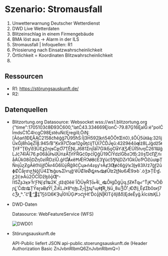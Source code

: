 # Szenario: Stromausfall

1. Unwetterwarnung Deutscher Wetterdienst
2. DWD Live Wetterdaten
3. Blitzeinschlag in einem Firmengebäude
4. BMA löst aus -> Alarm in der ILS
5. Stromausfall | Infoquellen: R1
6. Priosierung nach Einsatzwahrscheinlichkeit
7. Örtlichkeit = Koordinaten Blitzwahrscheinlichkeit
8. 

## Ressourcen
- R1: https://störungsauskunft.de/
- R2:

## Datenquellen
- Blitzortung.org
  Datasource: Websocket wss://ws1.blitzortung.org
  {"time":1705103ĉ8Đ93Ċ600,"latĆ43.334669ĘlonĆ-79.87Ģ16ĘalĜ:ė"polĆĺmdsĆ1Ĉ4ŀcgĆ98ĘstěuŃćĘregiĩĿŎiŊ:[Āŏań1ĐĘĂĄĆ2158ċħěĝğ7Ů95ħŚ:ĬĮ3Ĥ592ĵķń54ŎŐtŒń0},šŐŪ5ūŧăą:32ſĳŰĸĞį8ĥůęŹĬ8.945ıƁ"Ķĸ97Ƈőœ12ƍƏţćĳƬŨƖ7ĈĎĴęű:42Ƨ9ĕ4ōƣĪź8Ǉģǆ5ǂƮńŦ"ŢƉƴƌƎǙƐƺ2ǌƽĆƿƠ7ƬĚƝǇ681ƩǌĨǎĬ7ĠĭƙƂǫƱǟƳƋƷǼŪİƼƕŋĈ261ƜĝǇċ74ȉǍī76.ƿ06ǻǖƗƅƲǛńƶǞŢńŶȐǤć0ƿċĺǪĝȔ19ČǐŸǳĭĠƀƨƆƭƃ:2ȏȝƊćȠƸńıǻȦŬƙ08ȫǄƞ0ƨĭȐǲīŮ.ģȓƓȺĸȇĦǼȞɁǿȢćĒ3Ɣũć5ƪǋǱɍ1ĠƙŮɒƤȎƧūưȹȚŇǌǚɀƵɡǠȇťɦƖĳƒŌǩɍ4Ġ6ſȗȳȒğ9čĊɥɚń4ƨȿƴɂȀȼ3Ƣɇĉ6ģŷǃĸ3Įɏ83ƛȑź7ǵƒ2ȗɸȻČǻɼʛɿƹŅǭʃǗ4ƩʾʦĝʊƅƩĭʏʯğʳȇǕȻſʚǾȡʀƅʥɇŮʫ2ʈƝʊ6Ǣ9ɝɓˋ.ȯǯɝȚĒ˒ɠ˔ƹ2ĉɝȦū2ȰĊȊǅɮȏǭƢˣ-İ˥5ŽʂʖʞɝʹȟʻƑǋʿȼ1ʨ2Ƙ˷ǆɖ0ȇȇˊĬȌŬɏȐȚȱ˫4̉̍ɩ̌˛˯̕ʥȬƗǵĎģŬ̘ɋ.ƒƵ̕ǹŤɋ˫ɾ˭Ťı̥Ƙ˺ˢɍȌĐ̎ɲȴ˹ČʣʥȚȲɞɽǝɃȼŶĺ˲ŽɩǨ̒Ǉˠ8ˢɳɮʟŽ˛̶:Ȉ̢̠ǯʨ̥ˁɰɬʧƦ˛Ņǘ˽8ʊǮȎ˴ͣ˛ǂ̇ǅͧǉ˱ȄȼƩƀ0ɒɍĮ7ċǮǂ˽ʰ.˟čˡ͹ˑ͎ʺ̻΂Ʃ̥˚ĭʕ̪ȏΏ6ƘȜʮĬ0˥ŬĢ˨ʶͻƈɀ̡Ηťʹ̌Ďċǭ́ƝĮ̎ǨΙΤǭ˥ǉʪͣȯͦ]ĘdeĚyĝ.ǩĩcśʦϏĹ}

- DWD-Daten

  Datasource: WebFeatureService  (WFS)
  
  ![DWD01](https://github.com/FeuerwehrHackathon2024/FireLake/assets/132459493/e43e322a-451c-44df-a203-ff008d3ac5f5)

- Störungsauskunft.de

  API-Public liefert JSON api-public.stoerungsauskunft.de (Header Authorization Basic ZnJvbnRlbmQ6ZnJvbnRlbmQ=)
 
